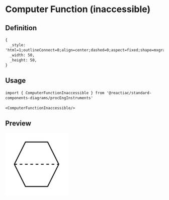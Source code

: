 # Computer Function (inaccessible)

## Definition

```
{
  _style: 'html=1;outlineConnect=0;align=center;dashed=0;aspect=fixed;shape=mxgraph.pid2inst.compFunc;mounting=inaccessible',
  _width: 50,
  _height: 50,
}
```

## Usage

```
import { ComputerFunctionInaccessible } from '@reactiac/standard-components-diagrams/procEngInstruments'

<ComputerFunctionInaccessible/>
```

## Preview

<img src="./computer-function-inaccessible.png" width="200"/>
